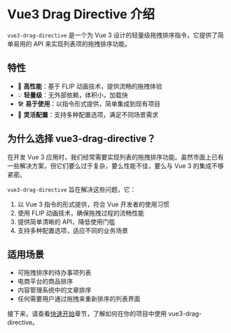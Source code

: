 # Vue3 Drag Directive 介绍

`vue3-drag-directive` 是一个为 Vue 3 设计的轻量级拖拽排序指令，它提供了简单易用的 API 来实现列表项的拖拽排序功能。

## 特性

- 🚀 **高性能**：基于 FLIP 动画技术，提供流畅的拖拽体验
- 💡 **轻量级**：无外部依赖，体积小，加载快
- 🛠️ **易于使用**：以指令形式提供，简单集成到现有项目
- 🔌 **灵活配置**：支持多种配置选项，满足不同场景需求

## 为什么选择 vue3-drag-directive？

在开发 Vue 3 应用时，我们经常需要实现列表的拖拽排序功能。虽然市面上已有一些解决方案，但它们要么过于复杂，要么性能不佳，要么与 Vue 3 的集成不够紧密。

`vue3-drag-directive` 旨在解决这些问题，它：

1. 以 Vue 3 指令的形式提供，符合 Vue 开发者的使用习惯
2. 使用 FLIP 动画技术，确保拖拽过程的流畅性能
3. 提供简单清晰的 API，降低使用门槛
4. 支持多种配置选项，适应不同的业务场景

## 适用场景

- 可拖拽排序的待办事项列表
- 电商平台的商品排序
- 内容管理系统中的文章排序
- 任何需要用户通过拖拽来重新排序的列表界面

接下来，请查看[快速开始](/guide/getting-started)章节，了解如何在你的项目中使用 vue3-drag-directive。